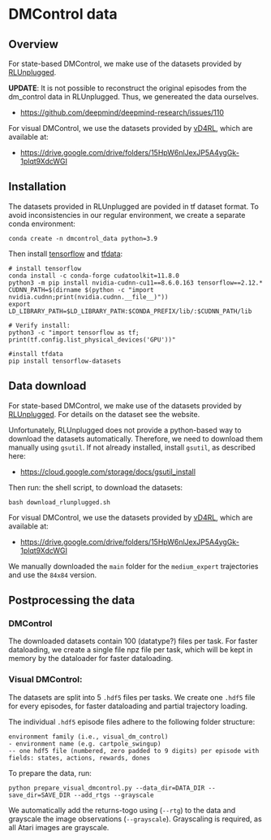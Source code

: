 # DMControl data

## Overview
For state-based DMControl, we make use of the datasets provided by [RLUnplugged](https://github.com/deepmind/deepmind-research/tree/master/rl_unplugged).

**UPDATE**: It is not possible to reconstruct the original episodes from the dm_control data in RLUnplugged.
Thus, we genereated the data ourselves. 
- https://github.com/deepmind/deepmind-research/issues/110

For visual DMControl, we use the datasets provided by [vD4RL](https://github.com/conglu1997/v-d4rl), which are available at: 
- https://drive.google.com/drive/folders/15HpW6nlJexJP5A4ygGk-1plqt9XdcWGI

## Installation
The datasets provided in RLUnplugged are povided in tf dataset format. 
To avoid inconsistencies in our regular environment, we create a separate conda environment: 
```
conda create -n dmcontrol_data python=3.9
```

Then install [tensorflow](https://www.tensorflow.org/install/pip#linux) and [tfdata](https://github.com/tensorflow/datasets):
```
# install tensorflow
conda install -c conda-forge cudatoolkit=11.8.0
python3 -m pip install nvidia-cudnn-cu11==8.6.0.163 tensorflow==2.12.*
CUDNN_PATH=$(dirname $(python -c "import nvidia.cudnn;print(nvidia.cudnn.__file__)"))
export LD_LIBRARY_PATH=$LD_LIBRARY_PATH:$CONDA_PREFIX/lib/:$CUDNN_PATH/lib

# Verify install:
python3 -c "import tensorflow as tf; print(tf.config.list_physical_devices('GPU'))"

#install tfdata
pip install tensorflow-datasets
```

## Data download 
For state-based DMControl, we make use of the datasets provided by [RLUnplugged](https://github.com/deepmind/deepmind-research/tree/master/rl_unplugged).
For details on the dataset see the website. 

Unfortunately, RLUnplugged does not provide a python-based way to download the datasets automatically. 
Therefore, we need to download them manually using `gsutil`. If not already installed, install `gsutil`, as described here:
- https://cloud.google.com/storage/docs/gsutil_install 

Then run: the shell script, to download the datasets:
```
bash download_rlunplugged.sh
```

For visual DMControl, we use the datasets provided by [vD4RL](https://github.com/conglu1997/v-d4rl), which are available at: 
- https://drive.google.com/drive/folders/15HpW6nlJexJP5A4ygGk-1plqt9XdcWGI

We manually downloaded the `main` folder for the `medium_expert` trajectories and use the `84x84` version.  


## Postprocessing the data

### DMControl
The downloaded datasets contain 100 (datatype?) files per task.
For faster dataloading, we create a single file npz file per task, which will be kept in memory by the dataloader for faster dataloading. 

### Visual DMControl:
The datasets are split into 5 `.hdf5` files per tasks. 
We create one `.hdf5` file for every episodes, for faster dataloading and partial trajectory loading. 

The individual `.hdf5` episode files adhere to the following folder structure:
```
environment family (i.e., visual_dm_control)
- environment name (e.g. cartpole_swingup)
-- one hdf5 file (numbered, zero padded to 9 digits) per episode with fields: states, actions, rewards, dones
```

To prepare the data, run: 
```
python prepare_visual_dmcontrol.py --data_dir=DATA_DIR --save_dir=SAVE_DIR --add_rtgs --grayscale
```
We automatically add the returns-togo using (`--rtg`) to the data and grayscale the image observations (`--grayscale`).
Grayscaling is required, as all Atari images are grayscale. 
